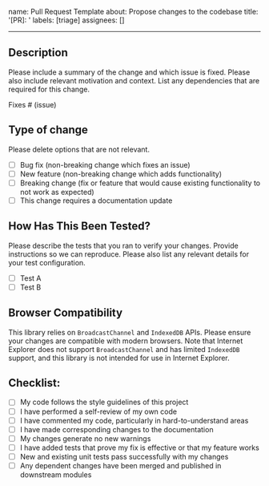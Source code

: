 name: Pull Request Template
about: Propose changes to the codebase
title: '[PR]: '
labels: [triage]
assignees: []

---

## Description

Please include a summary of the change and which issue is fixed. Please also include relevant motivation and context. List any dependencies that are required for this change.

Fixes # (issue)

## Type of change

Please delete options that are not relevant.

- [ ] Bug fix (non-breaking change which fixes an issue)
- [ ] New feature (non-breaking change which adds functionality)
- [ ] Breaking change (fix or feature that would cause existing functionality to not work as expected)
- [ ] This change requires a documentation update

## How Has This Been Tested?

Please describe the tests that you ran to verify your changes. Provide instructions so we can reproduce. Please also list any relevant details for your test configuration.

- [ ] Test A
- [ ] Test B

## Browser Compatibility

This library relies on `BroadcastChannel` and `IndexedDB` APIs. Please ensure your changes are compatible with modern browsers. Note that Internet Explorer does not support `BroadcastChannel` and has limited `IndexedDB` support, and this library is not intended for use in Internet Explorer.

## Checklist:

- [ ] My code follows the style guidelines of this project
- [ ] I have performed a self-review of my own code
- [ ] I have commented my code, particularly in hard-to-understand areas
- [ ] I have made corresponding changes to the documentation
- [ ] My changes generate no new warnings
- [ ] I have added tests that prove my fix is effective or that my feature works
- [ ] New and existing unit tests pass successfully with my changes
- [ ] Any dependent changes have been merged and published in downstream modules
